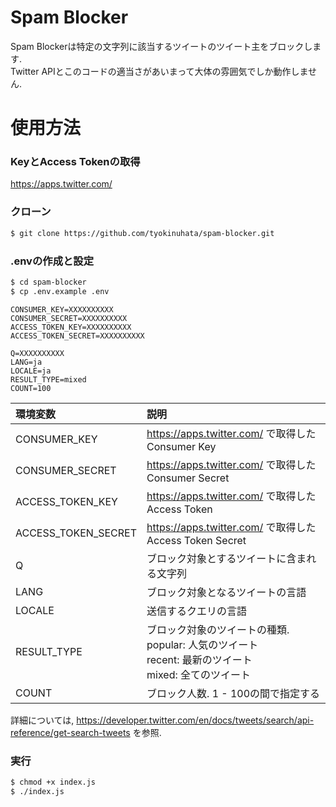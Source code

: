 # Spam Blocker

Spam Blockerは特定の文字列に該当するツイートのツイート主をブロックします.  
Twitter APIとこのコードの適当さがあいまって大体の雰囲気でしか動作しません.

# 使用方法

### KeyとAccess Tokenの取得

https://apps.twitter.com/

### クローン

```bash
$ git clone https://github.com/tyokinuhata/spam-blocker.git
```

### .envの作成と設定

```bash
$ cd spam-blocker
$ cp .env.example .env
```

```dotenv
CONSUMER_KEY=XXXXXXXXXX
CONSUMER_SECRET=XXXXXXXXXX
ACCESS_TOKEN_KEY=XXXXXXXXXX
ACCESS_TOKEN_SECRET=XXXXXXXXXX

Q=XXXXXXXXXX
LANG=ja
LOCALE=ja
RESULT_TYPE=mixed
COUNT=100
```

|環境変数|説明|
|:--|:--|
|CONSUMER_KEY|https://apps.twitter.com/ で取得したConsumer Key|
|CONSUMER_SECRET|https://apps.twitter.com/ で取得したConsumer Secret|
|ACCESS_TOKEN_KEY|https://apps.twitter.com/ で取得したAccess Token|
|ACCESS_TOKEN_SECRET|https://apps.twitter.com/ で取得したAccess Token Secret|
|Q|ブロック対象とするツイートに含まれる文字列|
|LANG|ブロック対象となるツイートの言語|
|LOCALE|送信するクエリの言語|
|RESULT_TYPE|ブロック対象のツイートの種類.<br>popular: 人気のツイート<br>recent: 最新のツイート<br>mixed: 全てのツイート|
|COUNT|ブロック人数. 1 - 100の間で指定する|

詳細については, https://developer.twitter.com/en/docs/tweets/search/api-reference/get-search-tweets を参照.

### 実行

```bash
$ chmod +x index.js
$ ./index.js
```
